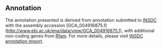 
Annotation
----------

The annotation presented is derived from annotation submitted to
[INSDC](http://www.insdc.org) with the assembly accession [GCA\_004916875.1]
(http://www.ebi.ac.uk/ena/data/view/GCA_004916875.1),
with additional non-coding genes from
[Rfam](http://rfam.xfam.org/). For more details, please visit [INSDC
annotation import](http://ensemblgenomes.org/info/data/insdc_annotation).
